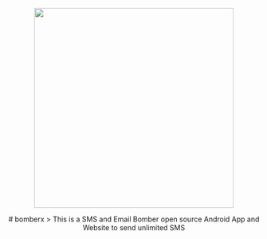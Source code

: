 <p align="center"><img src="https://bomberx.in/img/icon.png" width="400"></p>
<p align="center">
  # bomberx
> This is a SMS and Email Bomber open source Android App and Website to send unlimited SMS
</p>


